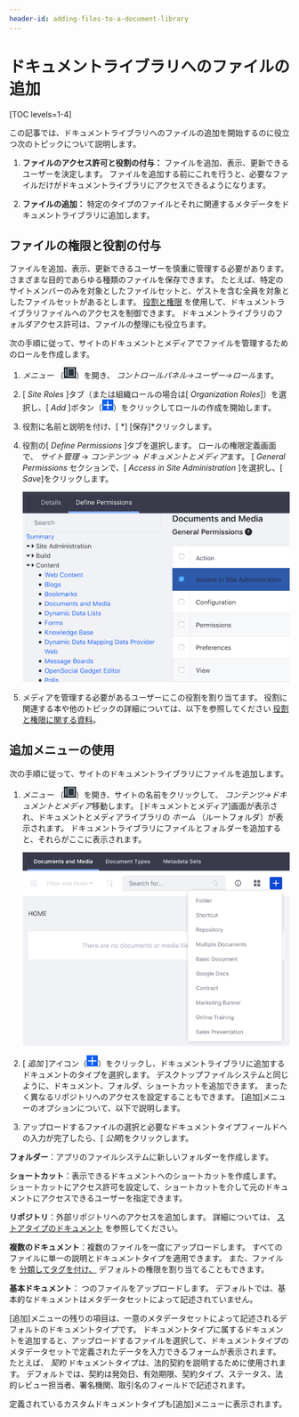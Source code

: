 ```yaml
---
header-id: adding-files-to-a-document-library
---
```


# ドキュメントライブラリへのファイルの追加

[TOC levels=1-4]

この記事では、ドキュメントライブラリへのファイルの追加を開始するのに役立つ次のトピックについて説明します。

1.  **ファイルのアクセス許可と役割の付与：** ファイルを追加、表示、更新できるユーザーを決定します。 ファイルを追加する前にこれを行うと、必要なファイルだけがドキュメントライブラリにアクセスできるようになります。

2.  **ファイルの追加：** 特定のタイプのファイルとそれに関連するメタデータをドキュメントライブラリに追加します。

## ファイルの権限と役割の付与

ファイルを追加、表示、更新できるユーザーを慎重に管理する必要があります。 さまざまな目的であらゆる種類のファイルを保存できます。 たとえば、特定のサイトメンバーのみを対象としたファイルセットと、ゲストを含む全員を対象としたファイルセットがあるとします。 [役割と権限](/docs/7-1/user/-/knowledge_base/u/roles-and-permissions) を使用して、ドキュメントライブラリファイルへのアクセスを制御できます。 ドキュメントライブラリのフォルダアクセス許可は、ファイルの整理にも役立ちます。

次の手順に従って、サイトのドキュメントとメディアでファイルを管理するためのロールを作成します。

1.  *メニュー* （![Product Menu](../../../../images/icon-menu.png)）を開き、 *コントロールパネル→ユーザー→ロール*ます。

2.  [ *Site Roles* ]タブ（または組織ロールの場合は[ *Organization Roles*]）を選択し、[ *Add* ]ボタン（![Add](../../../../images/icon-add.png)）をクリックしてロールの作成を開始します。

3.  役割に名前と説明を付け、[ *] [保存]*クリックします。

4.  役割の[ *Define Permissions* ]タブを選択します。 ロールの権限定義画面で、 *サイト管理* → *コンテンツ* → *ドキュメントとメディア*ます。 [ *General Permissions* セクションで、[ *Access in Site Administration* ]を選択し、[ *Save*]をクリックします。

    ![図1：サイト管理からドキュメントとメディアにアクセスする特定のユーザーの役割を定義すると役立つことがよくあります。](../../../../images/dm-define-role-permissions.png)

5.  メディアを管理する必要があるユーザーにこの役割を割り当てます。 役割に関連する本や他のトピックの詳細については、以下を参照してください [役割と権限に関する資料](/docs/7-1/user/-/knowledge_base/u/roles-and-permissions)。

## 追加メニューの使用

次の手順に従って、サイトのドキュメントライブラリにファイルを追加します。

1.  *メニュー* （![Product Menu](../../../../images/icon-menu.png)）を開き、サイトの名前をクリックして、 *コンテンツ→ドキュメントとメディア*移動します。 [ドキュメントとメディア]画面が表示され、ドキュメントとメディアライブラリの *ホーム* （ルートフォルダ）が表示されます。 ドキュメントライブラリにファイルとフォルダーを追加すると、それらがここに表示されます。

    ![図2：Documents and Mediaの* Home *フォルダは空から始まります。 ただし、[追加]メニューでは、あらゆる種類のドキュメントをライブラリにアップロードして追加できます。](../../../../images/dm-admin-add-menu.png)

2.  [ *追加* ]アイコン（![Add](../../../../images/icon-add.png)）をクリックし、ドキュメントライブラリに追加するドキュメントのタイプを選択します。 デスクトップファイルシステムと同じように、ドキュメント、フォルダ、ショートカットを追加できます。 まったく異なるリポジトリへのアクセスを設定することもできます。 [追加]メニューのオプションについて、以下で説明します。

3.  アップロードするファイルの選択と必要なドキュメントタイプフィールドへの入力が完了したら、[ *公開*]をクリックします。

**フォルダー**：アプリのファイルシステムに新しいフォルダーを作成します。

**ショートカット**：表示できるドキュメントへのショートカットを作成します。 ショートカットにアクセス許可を設定して、ショートカットを介して元のドキュメントにアクセスできるユーザーを指定できます。

**リポジトリ**：外部リポジトリへのアクセスを追加します。 詳細については、 [ストアタイプのドキュメント](/docs/7-0/user/-/knowledge_base/u/liferay-store-types) を参照してください。

**複数のドキュメント**：複数のファイルを一度にアップロードします。 すべてのファイルに単一の説明とドキュメントタイプを適用できます。 また、ファイルを [分類してタグを付け、](/docs/7-1/user/-/knowledge_base/u/organizing-content-with-tags-and-categories) デフォルトの権限を割り当てることもできます。

**基本ドキュメント**： </strong>つのファイルをアップロードします。 デフォルトでは、基本的なドキュメントはメタデータセットによって記述されていません。

[追加]メニューの残りの項目は、一意のメタデータセットによって記述されるデフォルトのドキュメントタイプです。 ドキュメントタイプに属するドキュメントを追加すると、アップロードするファイルを選択して、ドキュメントタイプのメタデータセットで定義されたデータを入力できるフォームが表示されます。 たとえば、 *契約* ドキュメントタイプは、法的契約を説明するために使用されます。 デフォルトでは、契約は発効日、有効期限、契約タイプ、ステータス、法的レビュー担当者、署名機関、取引名のフィールドで記述されます。

定義されているカスタムドキュメントタイプも[追加]メニューに表示されます。


<!--
Add this to the Add menu items in step 2 once the Google Drive plugin is released
for 7.1

    -   **Google Docs**: Available via the Liferay Plugin for Google Drive&trade; 
        from the 
        [Liferay Marketplace](https://web.liferay.com/marketplace). 
        This lets you create a file entry that links to a Google document. For 
        more information, see 
        [the documentation on accessing Google Docs&trade;](discover/portal/-/knowledge_base/7-1/accessing-google-docs). 
-->
